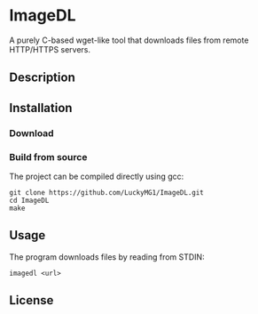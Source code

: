 # ImageDL
A purely C-based wget-like tool that downloads files from remote HTTP/HTTPS servers.
## Description

## Installation

### Download
### Build from source
The project can be compiled directly using gcc:
```
git clone https://github.com/LuckyMG1/ImageDL.git
cd ImageDL
make
```
## Usage
The program downloads files by reading from STDIN:
```
imagedl <url>
```
## License
